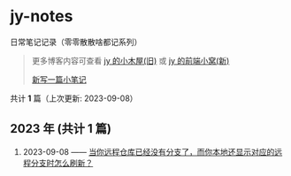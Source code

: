 # jy-notes

日常笔记记录（零零散散啥都记系列）

> 更多博客内容可查看 [jy 的小木屋(旧)](https://jynba.github.io) 或 [jy 的前端小窝(新)](https://jynba.github.io/GRIT/)
>
> [新写一篇小笔记](https://github.com/jynba/GRIT/issues/new)

共计 **1** 篇（上次更新: 2023-09-08）

## 2023 年 (共计 1 篇)

1. 2023-09-08 —— [当你远程仓库已经没有分支了，而你本地还显示对应的远程分支时怎么刷新？](https://github.com/jynba/GRIT/issues/1)
